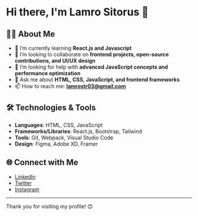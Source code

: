 # Hi there, I'm Lamro Sitorus 👋

## 👨‍💻 About Me
- 🌱 I’m currently learning **React.js and Javascript**
- 👯 I’m looking to collaborate on **frontend projects, open-source contributions, and UI/UX design**
- 🤔 I’m looking for help with **advanced JavaScript concepts and performance optimization**
- 💬 Ask me about **HTML, CSS, JavaScript, and frontend frameworks**
- 📫 How to reach me: **lamrostr03@gmail.com**

## 🛠️ Technologies & Tools
- **Languages**: HTML, CSS, JavaScript
- **Frameworks/Libraries**: React.js, Bootstrap, Tailwind
- **Tools**: Git, Webpack, Visual Studio Code
- **Design**: Figma, Adobe XD, Framer

## 🌐 Connect with Me
- [LinkedIn](http://www.linkedin.com/in/lamro-sitorus-156212212)
- [Twitter](https://x.com/SitorusLamro)
- [Instagram](https://www.instagram.com/lamrositorus/)

---

Thank you for visiting my profile! 😊
